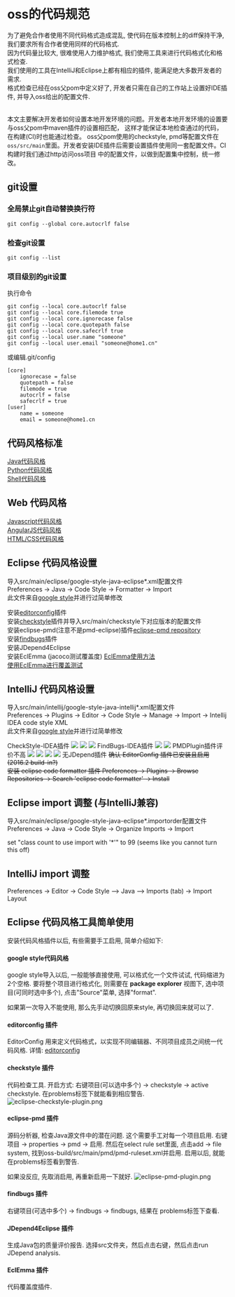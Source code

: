 # oss的代码规范

为了避免合作者使用不同代码格式造成混乱, 使代码在版本控制上的diff保持干净, 我们要求所有合作者使用同样的代码格式.  
因为代码量比较大, 很难使用人力维护格式, 我们使用工具来进行代码格式化和格式检查.  
我们使用的工具在IntelliJ和Eclipse上都有相应的插件, 能满足绝大多数开发者的需求.  
格式检查已经在oss父pom中定义好了,  开发者只需在自己的工作站上设置好IDE插件, 并导入oss给出的配置文件.  
<br/>

本文主要解决开发者如何设置本地开发环境的问题。开发者本地开发环境的设置要与oss父pom中maven插件的设置相匹配，
这样才能保证本地检查通过的代码，在构建(CI)时也能通过检查。 oss父pom使用的checkstyle, pmd等配置文件在
`oss/src/main`里面。开发者安装IDE插件后需要设置插件使用同一套配置文件。CI构建时我们通过http访问oss项目
中的配置文件，以做到配置集中控制，统一修改。

## git设置  

### 全局禁止git自动替换换行符  

    git config --global core.autocrlf false

### 检查git设置

    git config --list

### 项目级别的git设置  

执行命令  


    git config --local core.autocrlf false
    git config --local core.filemode true
    git config --local core.ignorecase false
    git config --local core.quotepath false
    git config --local core.safecrlf true
    git config --local user.name "someone"
    git config --local user.email "someone@home1.cn"

或编辑.git/config  

    [core]
        ignorecase = false
        quotepath = false
        filemode = true
        autocrlf = false
        safecrlf = true
    [user]
        name = someone
        email = someone@home1.cn

## 代码风格标准  
[Java代码风格](https://google.github.io/styleguide/javaguide.html)  
[Python代码风格](https://google.github.io/styleguide/pyguide.html)  
[Shell代码风格](https://google.github.io/styleguide/shell.xml)  

## Web 代码风格  
[Javascript代码风格](https://google.github.io/styleguide/javascriptguide.xml)  
[AngularJS代码风格](https://google.github.io/styleguide/angularjs-google-style.html)  
[HTML/CSS代码风格](https://google.github.io/styleguide/htmlcssguide.xml)  

## Eclipse 代码风格设置  
导入src/main/eclipse/google-style-java-eclipse*.xml配置文件  
Preferences -> Java -> Code Style -> Formatter -> Import  
此文件来自[google style](https://raw.githubusercontent.com/google/styleguide/gh-pages/eclipse-java-google-style.xml)并进行过简单修改  

安装[editorconfig](https://github.com/ncjones/editorconfig-eclipse#readme)插件  
安装[checkstyle](https://sourceforge.net/projects/eclipse-cs/)插件并导入src/main/checkstyle下对应版本的配置文件  
安装eclipse-pmd(注意不是pmd-eclipse)插件[eclipse-pmd repository](http://acanda.github.io/eclipse-pmd/)  
安装[findbugs](https://github.com/findbugsproject/findbugs/releases)插件  
安装JDepend4Eclipse  
安装EclEmma (jacoco测试覆盖度) [EclEmma使用方法](http://www.eclemma.org/)  
[使用EclEmma进行覆盖测试](http://www.ibm.com/developerworks/cn/java/j-lo-eclemma/index.html)  

## IntelliJ 代码风格设置  
导入src/main/intellij/google-style-java-intellij*.xml配置文件  
Preferences -> Plugins -> Editor -> Code Style -> Manage -> Import -> Intellij IDEA code style XML  
此文件来自[google style](https://raw.githubusercontent.com/google/styleguide/gh-pages/intellij-java-google-style.xml)并进行过简单修改  

CheckStyle-IDEA插件
![](images/intellij_checkstyle_install.png)
![](images/intellij_checkstyle_settings.png)
![](images/intellij_checkstyle_view.png)
FindBugs-IDEA插件
![](images/intellij_findbugs_install.png)
![](images/intellij_findbugs_view.png)
PMDPlugin插件评价不高
![](images/intellij_pmd_install.png)
![](images/intellij_pmd_ruleset_settings.png)
![](images/intellij_pmd_options_settings.png)
![](images/intellij_pmd_run.png)
无JDepend插件
~~确认 EditorConfig 插件已安装且启用 (2016.2 build-in?)~~  
~~安装 eclipse code formatter 插件  Preferences -> Plugins -> Browse Repositories -> Search 'eclipse code formatter' -> Install~~  

## Eclipse import 调整 (与IntelliJ兼容)  
导入src/main/eclipse/google-style-java-eclipse*.importorder配置文件  
Preferences -> Java -> Code Style -> Organize Imports -> Import  

set "class count to use import with '*'" to 99 (seems like you cannot turn this off)  

## IntelliJ import 调整  
Preferences -> Editor -> Code Style --> Java --> Imports (tab) -> Import Layout  

## Eclipse 代码风格工具简单使用
安装代码风格插件以后, 有些需要手工启用, 简单介绍如下:
#### google style代码风格
google style导入以后, 一般能够直接使用, 可以格式化一个文件试试, 代码缩进为2个空格. 要将整个项目进行格式化, 则需要在 **package explorer** 视图下, 选中项目(可同时选中多个), 点击"Source"菜单, 选择"format".    

如果第一次导入不能使用, 那么先手动切换回原来style, 再切换回来就可以了.

#### editorconfig 插件
EditorConfig 用来定义代码格式，以实现不同编辑器、不同项目成员之间统一代码风格. 详情: [editorconfig](https://github.com/ncjones/editorconfig-eclipse#readme)

#### checkstyle 插件
代码检查工具. 开启方式: 右键项目(可以选中多个) -> checkstyle -> active checkstyle. 在problems标签下就能看到相应警告.
![eclipse-checkstyle-plugin.png](images/eclipse-checkstyle-plugin.png)

#### eclipse-pmd 插件
源码分析器, 检查Java源文件中的潜在问题. 这个需要手工对每一个项目启用. 右键项目 -> properties -> pmd -> 启用. 然后在select rule set里面, 点击add -> file system, 找到oss-build/src/main/pmd/pmd-ruleset.xml并启用. 启用以后, 就能在problems标签看到警告.

如果没反应, 先取消启用, 再重新启用一下就好.
![eclipse-pmd-plugin.png](images/eclipse-pmd-plugin.png)

#### findbugs 插件
右键项目(可选中多个) -> findbugs -> findbugs, 结果在 problems标签下查看.

#### JDepend4Eclipse 插件
生成Java包的质量评价报告. 选择src文件夹，然后点击右键，然后点击run JDepend analysis.

#### EclEmma 插件
代码覆盖度插件.
